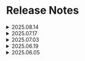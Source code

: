 # Release Notes

<details>
<summary>2025.08.14</summary>

📦 **AI Worker**
> **Version:** `1.1.10`
> **Released:** 2025-08-14
> 🔗 [Repository](https://github.com/ROBOTIS-GIT/ai_worker/releases/tag/1.1.10)

Added start/pause feature for ffw_joint_trajectory_command_broadcaster.
- Pushing the trigger will start and stop the teleop.

Added ffw_robot_manager ROS 2 controller.
- Head LED Control
  - FFW Robot Manager detects Dynamixel hardware error and changes LED.
  <img src="/release_note/ai_worker/ffw_head_led.gif" alt="AI Worker Head LED">

- Dynamixel Torque Control
  - Provides torque disable option when the Dynamixel hardware error is detected.

Added ZED mini to URDF.
<img src="/release_note/ai_worker/ffw_zed_urdf.png" alt="AI Worker ZED URDF">

Support MoveIt for FFW SG2.
<img src="/release_note/ai_worker/ffw_moveit.gif" alt="AI Worker MoveIt">


📦 **Physical AI Tools**
> **Version:** `0.6.6`
> **Released:** 2025-08-12
> 🔗 [Repository](https://github.com/ROBOTIS-GIT/physical_ai_tools/releases/tag/0.6.6)

Training loss display in Web UI.
- Added current training loss value display to the Training page in Web UI.
<img src="/release_note/ai_worker/ffw_training_loss.png" alt="Physical AI Tools Training Loss">

Enhanced policy model selection for inference.
- Added file browsing functionality to make policy model path selection more intuitive and convenient when performing inference.
<img src="/release_note/ai_worker/ffw_policy_path.png" alt="Physical AI Tools Policy Path">


📦 **ROBOTIS LAB**
> **Version:** `0.1.2`
> **Released:** 2025-08-11
> 🔗 [Repository](https://github.com/ROBOTIS-GIT/robotis_lab)

Added FFW BG2 Pick-and-Place Imitation Learning Environment.
- Built an imitation learning environment for cylindrical rod pick-and-place using the FFW BG2 robot.
<img src="/release_note/ai_worker/ffw_imitation_learning_env.png" alt="Robotis Lab Imitation Learning Environment">
</details>


<details>
<summary>2025.07.17</summary>

📦 **AI Worker**
> **Version:** `1.1.8`
> **Released:** 2025-07-14
> 🔗 [Repository](https://github.com/ROBOTIS-GIT/ai_worker/releases/tag/1.1.8)

Added slow start feature for joint_trajectory_command_broadcaster.
- Modified joystick controller to enable lift control while in swerve mode.

📦 **Physical AI Tools**
> **Version:** `0.6.0`
> **Released:** 2025-07-16
> 🔗 [Repository](https://github.com/ROBOTIS-GIT/physical_ai_tools/releases/tag/0.6.0)

Added the training module.
- Model policy training is now supported via the Web GUI.
<img src="/release_note/ai_worker/ffw_training.png" alt="Physical AI Tools Training">

Added an evaluation for trained models.  
<img src="/release_note/ai_worker/ffw_policy_evaluation.png" alt="Physical AI Tools Policy Evaluation">  
<img src="/release_note/ai_worker/ffw_policy_evaluation_2.png" alt="Physical AI Tools Policy Evaluation">

Added multi-tasking support.
- Multi-tasking data collection is now supported via the Web GUI.
<img src="/release_note/ai_worker/ffw_multi_task.png" alt="Physical AI Tools Multi-Task">

- It is possible to specify an arbitrary number of task instructions from now on.
<img src="/release_note/ai_worker/ffw_multi_task_2.png" alt="Physical AI Tools Multi-Task">


📦 **ROBOTIS LAB**  
> **Version:** `0.1.1`  
> **Released:** 2025-07-16  
> 🔗 [Repository](https://github.com/ROBOTIS-GIT/robotis_lab)

Added Sim2Real functionality to the OMY reach task.  
- Development and deployment of Sim2Real capabilities with the OMY robot and NVIDIA Isaac Sim.  
  - ISAAC SIM  
  <img src="/release_note/ai_worker/ffw_isaac_sim.png" alt="ROBOTIS Lab Isaac Sim">  
  - Real World  
  <img src="/release_note/ai_worker/ffw_real_world.png" alt="ROBOTIS Lab Real World">
</details>


<details>
<summary>2025.07.03</summary>

📦 **AI Worker**
> **Version:** `1.1.5`
> **Released:** 2025-06-30
> 🔗 [Repository](https://github.com/ROBOTIS-GIT/ai_worker/releases/tag/1.1.5)

Updated FFW-SG2 model with latest configurations and improvements.
- Integrated ROS 2 controller for swerve drive support. 
- Added joystick control functionality for swerve drive.
- Updated robot configuration for improved system stability.
<img src="/release_note/ai_worker/ffw_sg2.png" alt="AI Worker SG2">


📦 **Physical AI Tools**
> **Version:** `0.5.7`
> **Released:** 2025-06-30
> 🔗 [Repository](https://github.com/ROBOTIS-GIT/physical_ai_tools/releases/tag/0.5.7)

Enhanced policy inference via Web UI.
- Enable AI model inference directly from the inference page without CLI.
<img src="/release_note/ai_worker/ffw_inference.png" alt="Physical AI Tools Inference">


📦 **ROBOTIS LAB**
> **Version:** `0.1.0`
> **Released:** 2025-07-01
> 🔗 [Repository](https://github.com/ROBOTIS-GIT/robotis_lab)

Released robotis_lab repository.
- Newly created simulation and RL/IL research toolkit for Robotis robots built on Isaac Lab.
<img src="/release_note/ai_worker/ffw_robotis_lab.png" alt="Robotis Lab">

- Added instructions for the AI Worker homepage.
<img src="/release_note/ai_worker/ffw_robotis_lab_documentation.png" alt="Robotis Lab">
</details>


<details>
<summary>2025.06.19</summary>

📦 **AI Worker**
> **Version:** `1.0.9`
> **Released:** 2025-06-18
> 🔗 [Repository](https://github.com/ROBOTIS-GIT/ai_worker/releases/tag/1.0.9)

Added Gazebo simulation support for the AI Worker.
- Included inertial properties in the URDF and XACRO files for the follower model.
<img src="/release_note/ai_worker/ffw_gazebo_sim.png" alt="AI Worker Gazebo Sim">


📦 **Physical AI Tools**
> **Version:** `0.5.3`
> **Released:** 2025-06-18
> 🔗 [Repository](https://github.com/ROBOTIS-GIT/physical_ai_tools/releases/tag/0.5.3)

Web UI-based ROS 2 data acquisition system for LeRobot.
- From CLI to UI: Data collection now operates through an intuitive web-based UI using Physical AI Manager.
- From fixed configs to flexible launch: Robot types can now be selected dynamically.
- From manual commands to task flow: Users can input tasks, and the system sends commands to the Physical AI Server.
- From raw topic reading to buffered capture: Improved image acquisition using efficient buffering.
<img src="/release_note/ai_worker/ffw_data_collection.png" alt="Physical AI Tools Data Collection">

- Episode tracking during data collection.
- Real-time monitoring of system resource (CPU, RAM and disk usage).
- Easy parameter configuration for each data session.
- Simple control via Start / Stop / Retry / Next / Finish buttons.
</details>


<details>
<summary>2025.06.05</summary>

📦 **AI Worker**
> **Version:** `1.0.8`
> **Released:** 2025-06-02
> 🔗 [Repository](https://github.com/ROBOTIS-GIT/ai_worker/releases/tag/1.0.8)

AI Worker Hardware REV-4 Release.
<img src="/release_note/ai_worker/ffw_rev4.png" alt="AI Worker REV-4">

- **REV-4**: New outer design, Orin relocated to the chest, ZED camera mounted on the head, and wrist camera with tilt functionality
- **REV-3**: Improved wrist joint
- **REV-2**: Internal development version
- **REV-1**: Initial version equipped with the INSPIRE hand


📦 **Physical AI Tools**
> **Version:** `0.5.2`
> **Released:** 2025-05-29
> 🔗 [Repository](https://github.com/ROBOTIS-GIT/physical_ai_tools/releases/tag/0.5.2)

Physical AI Manager – web app for data collection, training, and inference.
- Added a web-based UI tool that shows live image streaming during data collection. You can monitor real-time image streaming through your web browser.
<img src="/release_note/ai_worker/ffw_physical_ai_manager.png" alt="Physical AI Manager">


📦 **AI Worker Website**
> 🔗 [Website](https://ai.robotis.com/)

**AI.ROBOTIS.COM launched**
- Management of AI.ROBOTIS.COM has begun. The site includes hardware, software, setup guides, and imitation learning manuals for the AI Worker.
<img src="/release_note/ai_worker/ffw_website.png" alt="Website">
</details>
